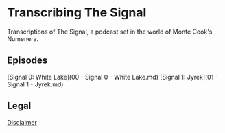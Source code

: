 # Transcribing The Signal

Transcriptions of The Signal, a podcast set in the world of Monte Cook's
Numenera.

## Episodes

[Signal 0: White Lake](00 - Signal 0 - White Lake.md) 
[Signal 1: Jyrek](01 - Signal 1 - Jyrek.md)

## Legal

[Disclaimer](LEGAL.md)
